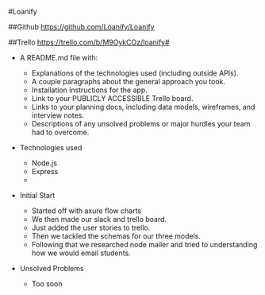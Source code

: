 #Loanify

##Github
https://github.com/Loanify/Loanify

##Trello
https://trello.com/b/M9OykCOz/loanify#

* A README.md file with:
    * Explanations of the technologies used (including outside APIs).
    * A couple paragraphs about the general approach you took.
    * Installation instructions for the app.
    * Link to your PUBLICLY ACCESSIBLE Trello board.
    * Links to your planning docs, including data models, wireframes, and interview notes.
    * Descriptions of any unsolved problems or major hurdles your team had to overcome.

* Technologies used
    * Node.js
    * Express
    * 

* Initial Start
    * Started off with axure flow charts
    * We then made our slack and trello board.
    * Just added the user stories to trello.
    * Then we tackled the schemas for our three models.
    * Following that we researched node mailer and tried to understanding
    how we would email students.

* Unsolved Problems
    * Too soon
